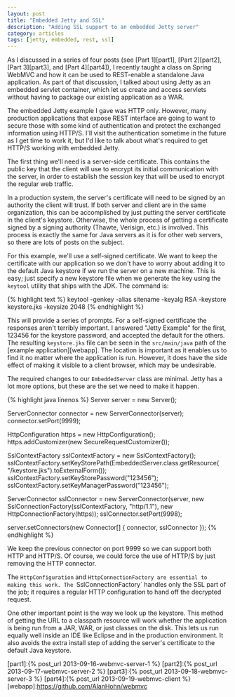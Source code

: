 ```yaml
---
layout: post
title: "Embedded Jetty and SSL"
description: "Adding SSL support to an embedded Jetty server"
category: articles
tags: [jetty, embedded, rest, ssl]
---
```


As I discussed in a series of four posts (see [Part 1][part1], [Part 2][part2],
[Part 3][part3], and [Part 4][part4]), I recently taught a class on Spring
WebMVC and how it can be used to REST-enable a standalone Java application. As
part of that discussion, I talked about using Jetty as an embedded servlet
container, which let us create and access servlets without having to package
our existing application as a WAR.

The embedded Jetty example I gave was HTTP only. However, many production
applications that expose REST interface are going to want to secure those with
some kind of authentication and protect the exchanged information using HTTP/S.
I'll visit the authentication sometime in the future as I get time to work it,
but I'd like to talk about what's required to get HTTP/S working with embedded
Jetty.

The first thing we'll need is a server-side certificate. This contains the
public key that the client will use to encrypt its initial communication with the
server, in order to establish the session key that will be used to encrypt the
regular web traffic.

In a production system, the server's certificate will need to be signed by
an authority the client will trust. If both server and client are in the same
organization, this can be accomplished by just putting the server certificate
in the client's keystore. Otherwise, the whole process of getting a certificate
signed by a signing authority (Thawte, Verisign, etc.) is involved. This
process is exactly the same for Java servers as it is for other web servers, so
there are lots of posts on the subject.

For this example, we'll use a self-signed certificate. We want to keep the
certificate with our application so we don't have to worry about adding it to
the default Java keystore if we run the server on a new machine. This is easy;
just specify a new keystore file when we generate the key using the `keytool`
utility that ships with the JDK. The command is:

{% highlight text %}
keytool -genkey -alias sitename -keyalg RSA -keystore keystore.jks -keysize 2048
{% endhighlight %}

This will provide a series of prompts. For a self-signed certificate the responses
aren't terribly important. I answered "Jetty Example" for the first, 123456 for
the keystore password, and accepted the default for the others. The resulting
`keystore.jks` file can be seen in the `src/main/java` path of the [example
application][webapp]. The location is important as it enables us to find it
no matter where the application is run. However, it does have the side effect
of making it visible to a client browser, which may be undesirable.

The required changes to our `EmbeddedServer` class are minimal. Jetty has a lot
more options, but these are the set we need to make it happen.

{% highlight java linenos %}
Server server = new Server();

ServerConnector connector = new ServerConnector(server);
connector.setPort(9999);

HttpConfiguration https = new HttpConfiguration();
https.addCustomizer(new SecureRequestCustomizer());

SslContextFactory sslContextFactory = new SslContextFactory();
sslContextFactory.setKeyStorePath(EmbeddedServer.class.getResource(
        "/keystore.jks").toExternalForm());
sslContextFactory.setKeyStorePassword("123456");
sslContextFactory.setKeyManagerPassword("123456");

ServerConnector sslConnector = new ServerConnector(server,
        new SslConnectionFactory(sslContextFactory, "http/1.1"),
        new HttpConnectionFactory(https));
sslConnector.setPort(9998);

server.setConnectors(new Connector[] { connector, sslConnector });
{% endhighlight %}

We keep the previous connector on port 9999 so we can support both HTTP
and HTTP/S. Of course, we could force the use of HTTP/S by just removing
the HTTP connector.

The `HttpConfiguration` and `HttpConnectionFactory are essential to making
this work. The `SslConnectionFactory` handles only the SSL part of the job;
it requires a regular HTTP configuration to hand off the decrypted request.

One other important point is the way we look up the keystore. This method
of getting the URL to a classpath resource will work whether the application
is being run from a JAR, WAR, or just classes on the disk. This lets us run
equally well inside an IDE like Eclipse and in the production environment.
It also avoids the extra install step of adding the server's certificate to
the default Java keystore.

[part1]:{% post_url 2013-09-16-webmvc-server-1 %}
[part2]:{% post_url 2013-09-17-webmvc-server-2 %}
[part3]:{% post_url 2013-09-18-webmvc-server-3 %}
[part4]:{% post_url 2013-09-19-webmvc-client %}
[webapp]:https://github.com/AlanHohn/webmvc
